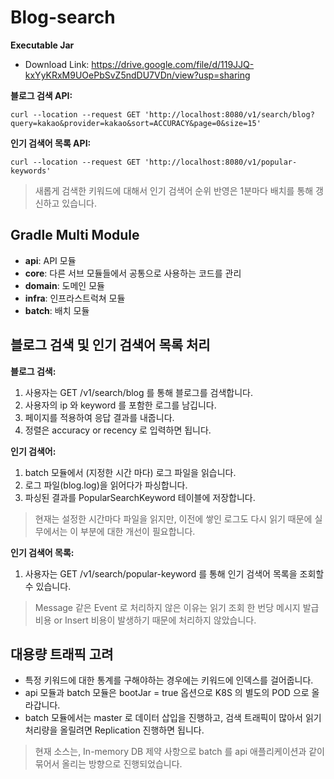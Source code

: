 # Blog-search

__Executable Jar__
- Download Link: https://drive.google.com/file/d/119JJQ-kxYyKRxM9UOePbSvZ5ndDU7VDn/view?usp=sharing

__블로그 검색 API:__
```
curl --location --request GET 'http://localhost:8080/v1/search/blog?query=kakao&provider=kakao&sort=ACCURACY&page=0&size=15'
```

__인기 검색어 목록 API:__

```
curl --location --request GET 'http://localhost:8080/v1/popular-keywords'
```

> 새롭게 검색한 키워드에 대해서 인기 검색어 순위 반영은 1분마다 배치를 통해 갱신하고 있습니다. 

## Gradle Multi Module

- __api__: API 모듈
- __core__: 다른 서브 모듈들에서 공통으로 사용하는 코드를 관리
- __domain__: 도메인 모듈
- __infra__: 인프라스트럭쳐 모듈 
- __batch__: 배치 모듈

## 블로그 검색 및 인기 검색어 목록 처리

__블로그 검색:__
1. 사용자는 GET /v1/search/blog 를 통해 블로그를 검색합니다.
2. 사용자의 ip 와 keyword 를 포함한 로그를 남깁니다.
3. 페이지를 적용하여 응답 결과를 내줍니다.
4. 정렬은 accuracy or recency 로 입력하면 됩니다.

__인기 검색어:__
1. batch 모듈에서 (지정한 시간 마다) 로그 파일을 읽습니다.
2. 로그 파일(blog.log)을 읽어다가 파싱합니다.
3. 파싱된 결과를 PopularSearchKeyword 테이블에 저장합니다.

> 현재는 설정한 시간마다 파일을 읽지만, 이전에 쌓인 로그도 다시 읽기 때문에 실무에서는 이 부분에 대한 개선이 필요합니다.

__인기 검색어 목록:__
1. 사용자는 GET /v1/search/popular-keyword 를 통해 인기 검색어 목록을 조회할 수 있습니다.

> Message 같은 Event 로 처리하지 않은 이유는 읽기 조회 한 번당 메시지 발급 비용 or Insert 비용이 발생하기 때문에 처리하지 않았습니다.

## 대용량 트래픽 고려

- 특정 키워드에 대한 통계를 구해야하는 경우에는 키워드에 인덱스를 걸어줍니다.
- api 모듈과 batch 모듈은 bootJar = true 옵션으로 K8S 의 별도의 POD 으로 올라갑니다.
- batch 모듈에서는 master 로 데이터 삽입을 진행하고, 검색 트래픽이 많아서 읽기 처리량을 올릴려면 Replication 진행하면 됩니다.

> 현재 소스는, In-memory DB 제약 사항으로 batch 를 api 애플리케이션과 같이 묶어서 올리는 방향으로 진행되었습니다.

